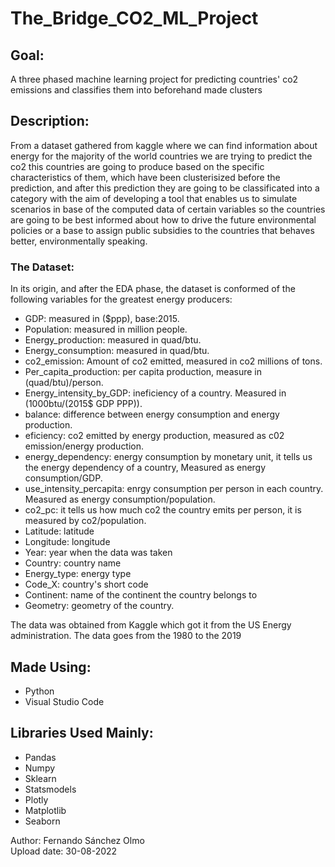 # The_Bridge_CO2_ML_Project

## Goal:
A three phased machine learning project for predicting countries' co2 emissions and classifies them into beforehand made clusters

## Description:
From a dataset gathered from kaggle where we can find information about energy for the majority of the world countries we are trying to predict the co2 this countries are going to produce based on the specific characteristics of them, which have been clusterisized before the prediction, and after this prediction they are going to be classificated into a category with the aim of developing a tool that enables us to simulate scenarios in base of the computed data of certain variables so the countries are going to be best informed about how to drive the future environmental policies or a base to assign public subsidies to the countries that behaves better, environmentally speaking.

### The Dataset:
In its origin, and after the EDA phase, the dataset is conformed of the following variables for the greatest energy producers:

- GDP: measured in ($ppp), base:2015.
- Population: measured in million people.
- Energy_production: measured in quad/btu.
- Energy_consumption: measured in quad/btu.
- co2_emission: Amount of co2 emitted, measured in co2 millions of tons.
- Per_capita_production: per capita production, measure in (quad/btu)/person.
- Energy_intensity_by_GDP: ineficiency of a country. Measured in (1000btu/(2015$ GDP PPP)).
- balance: difference between energy consumption and energy production.
- eficiency: co2 emitted by energy production, measured as c02 emission/energy production.
- energy_dependency: energy consumption by monetary unit, it tells us the energy dependency of a country, Measured as energy consumption/GDP.
- use_intensity_percapita: enrgy consumption per person in each country. Measured as energy consumption/population.
- co2_pc: it tells us how much co2 the country emits per person, it is measured by co2/population.
- Latitude: latitude
- Longitude: longitude
- Year: year when the data was taken
- Country: country name
- Energy_type: energy type
- Code_X: country's short code
- Continent: name of the continent the country belongs to
- Geometry: geometry of the country.

The data was obtained from Kaggle which got it from the US Energy administration. The data goes from the 1980 to the 2019

## Made Using:
- Python
- Visual Studio Code

## Libraries Used Mainly:
- Pandas
- Numpy
- Sklearn
- Statsmodels
- Plotly
- Matplotlib
- Seaborn

Author: Fernando Sánchez Olmo  
Upload date: 30-08-2022
